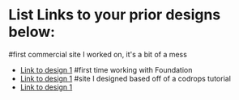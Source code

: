 # List Links to your prior designs below:
#first commercial site I worked on, it's a bit of a mess
* [Link to design 1](http://www.<scarincihollenbeck.com)
#first time working with Foundation
* [Link to design 1](http://www.taxtrustestatenews.com)
#site I designed based off of a codrops tutorial
* [Link to design 1](http://www.hannah-follender.com)
